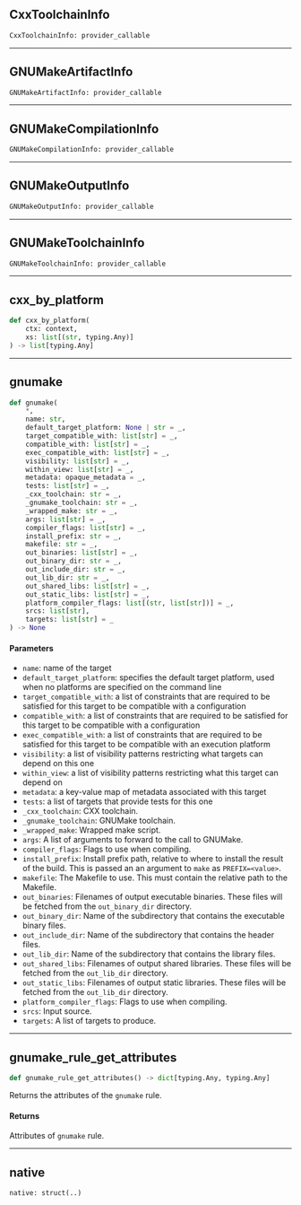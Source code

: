 ## CxxToolchainInfo

```python
CxxToolchainInfo: provider_callable
```

---
## GNUMakeArtifactInfo

```python
GNUMakeArtifactInfo: provider_callable
```

---
## GNUMakeCompilationInfo

```python
GNUMakeCompilationInfo: provider_callable
```

---
## GNUMakeOutputInfo

```python
GNUMakeOutputInfo: provider_callable
```

---
## GNUMakeToolchainInfo

```python
GNUMakeToolchainInfo: provider_callable
```

---
## cxx\_by\_platform

```python
def cxx_by_platform(
    ctx: context,
    xs: list[(str, typing.Any)]
) -> list[typing.Any]
```

---
## gnumake

```python
def gnumake(
    *,
    name: str,
    default_target_platform: None | str = _,
    target_compatible_with: list[str] = _,
    compatible_with: list[str] = _,
    exec_compatible_with: list[str] = _,
    visibility: list[str] = _,
    within_view: list[str] = _,
    metadata: opaque_metadata = _,
    tests: list[str] = _,
    _cxx_toolchain: str = _,
    _gnumake_toolchain: str = _,
    _wrapped_make: str = _,
    args: list[str] = _,
    compiler_flags: list[str] = _,
    install_prefix: str = _,
    makefile: str = _,
    out_binaries: list[str] = _,
    out_binary_dir: str = _,
    out_include_dir: str = _,
    out_lib_dir: str = _,
    out_shared_libs: list[str] = _,
    out_static_libs: list[str] = _,
    platform_compiler_flags: list[(str, list[str])] = _,
    srcs: list[str],
    targets: list[str] = _
) -> None
```

#### Parameters

* `name`: name of the target
* `default_target_platform`: specifies the default target platform, used when no platforms are specified on the command line
* `target_compatible_with`: a list of constraints that are required to be satisfied for this target to be compatible with a configuration
* `compatible_with`: a list of constraints that are required to be satisfied for this target to be compatible with a configuration
* `exec_compatible_with`: a list of constraints that are required to be satisfied for this target to be compatible with an execution platform
* `visibility`: a list of visibility patterns restricting what targets can depend on this one
* `within_view`: a list of visibility patterns restricting what this target can depend on
* `metadata`: a key-value map of metadata associated with this target
* `tests`: a list of targets that provide tests for this one
* `_cxx_toolchain`: CXX toolchain.
* `_gnumake_toolchain`: GNUMake toolchain.
* `_wrapped_make`: Wrapped make script.
* `args`: A list of arguments to forward to the call to GNUMake.
* `compiler_flags`: Flags to use when compiling.
* `install_prefix`: Install prefix path, relative to where to install the result of the build. This is passed an an argument to `make` as `PREFIX=<value>`.
* `makefile`: The Makefile to use. This must contain the relative path to the Makefile.
* `out_binaries`: Filenames of output executable binaries. These files will be fetched from the `out_binary_dir` directory.
* `out_binary_dir`: Name of the subdirectory that contains the executable binary files.
* `out_include_dir`: Name of the subdirectory that contains the header files.
* `out_lib_dir`: Name of the subdirectory that contains the library files.
* `out_shared_libs`: Filenames of output shared libraries. These files will be fetched from the `out_lib_dir` directory.
* `out_static_libs`: Filenames of output static libraries. These files will be fetched from the `out_lib_dir` directory.
* `platform_compiler_flags`: Flags to use when compiling.
* `srcs`: Input source.
* `targets`: A list of targets to produce.


---
## gnumake\_rule\_get\_attributes

```python
def gnumake_rule_get_attributes() -> dict[typing.Any, typing.Any]
```

Returns the attributes of the `gnumake` rule.

#### Returns

Attributes of `gnumake` rule.

---
## native

```python
native: struct(..)
```
